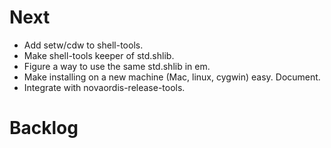 # Next

* Add setw/cdw to shell-tools.
* Make shell-tools keeper of std.shlib.
* Figure a way to use the same std.shlib in em.
* Make installing on a new machine (Mac, linux, cygwin) easy. Document.
* Integrate with  novaordis-release-tools.

# Backlog

